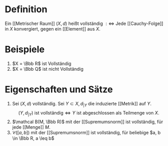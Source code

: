 # Definition
Ein [[Metrischer Raum]] $(X, d)$ heißt vollständig $:\iff$ Jede [[Cauchy-Folge]] in $X$ konvergiert, gegen ein [[Element]] aus $X$.
# Beispiele
1. $X = \Bbb R$ ist Vollständig
2. $X = \Bbb Q$ ist nicht Vollständig

# Eigenschaften und Sätze
1. Sei $(X, d)$ vollständig. Sei $Y \subset X, d_{|Y}$ die induzierte [[Metrik]] auf $Y$.
$$(Y, d_{|Y})\text{ ist vollständig} \iff Y \text{ ist abgeschlossen als Teilmenge von }X.$$
2. $\mathcal B(M, \Bbb R)$ mit der [[Supremumsnorm]] ist vollständig, für jede [[Menge]] $M$.
3. $\mathcal C([a,b])$ mit der [[Supremumsnorm]] ist vollständig, für beliebige $a, b \in \Bbb R, a \leq b$